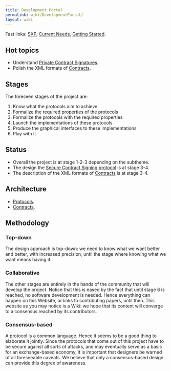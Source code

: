 ```yaml
---
title: Development Portal
permalink: wiki/DevelopmentPortal/
layout: wiki
---
```


Fast links: [SXP](/SXP/wiki/ "wikilink"), [Current
Needs](/SXP/wiki/CurrentNeeds "wikilink"), [Getting
Started](/SXP/wiki/GettingStarted "wikilink").

Hot topics
----------

-   Understand [Private Contract
    Signatures](/SXP/wiki/PrivateContractSignatures "wikilink").
-   Polish the XML formats of [Contracts](/SXP/wiki/Contracts "wikilink").

Stages
------

The foreseen stages of the project are:

1.  Know what the protocols aim to achieve
2.  Formalize the required properties of the protocols
3.  Formalize the protocols with the required properties
4.  Launch the implementations of these protocols
5.  Produce the graphical interfaces to these implementations
6.  Play with it

Status
------

-   Overall the project is at stage 1-2-3 depending on the subtheme.
-   The design the [Secure Contract Signing
    protocol](/SXP/wiki/SecureContractSigningProtocol "wikilink") is at
    stage 3-4.
-   The description of the XML formats of
    [Contracts](/SXP/wiki/Contracts "wikilink") is at stage 3-4.

Architecture
------------

-   [Protocols](/SXP/wiki/SecureContractSigningProtocol "wikilink").
-   [Contracts](/SXP/wiki/Contracts "wikilink").

Methodology
-----------

### Top-down

The design approach is top-down: we need to know what we want better and
better, with increased precision, until the stage where knowing what we
want means having it.

### Collaborative

The other stages are entirely in the hands of the community that will
develop the project. Notice that this is eased by the fact that until
stage 6 is reached, no software development is needed. Hence everything
can happen on this Website, or links to contributing papers, until then.
This website as you may notice is a Wiki: we hope that its content will
converge to a consensus reached by its contributors.

### Consensus-based

A protocol is a common language. Hence it seems to be a good thing to
elaborate it jointly. Since the protocols that come out of this project
have to be secure against all sorts of attacks, and may eventually serve
as a basis for an exchange-based economy, it is important that designers
be warned of all foreseeable caveats. We believe that only a
consensus-based design can provide this degree of awareness.

